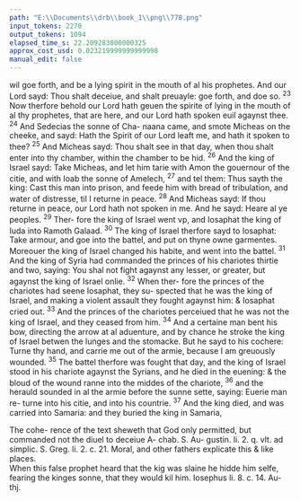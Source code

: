 ```yaml
---
path: "E:\\Documents\\drb\\book_1\\png\\778.png"
input_tokens: 2270
output_tokens: 1094
elapsed_time_s: 22.209283800000325
approx_cost_usd: 0.023219999999999998
manual_edit: false
---
```

wil goe forth, and be a lying spirit in the mouth of al his
prophetes. And our Lord sayd: Thou shalt deceiue, and
shalt preuayle: goe forth, and doe so. <sup>23</sup> Now therfore
behold our Lord hath geuen the spirite of lying in the mouth
of al thy prophetes, that are here, and our Lord hath
spoken euil agaynst thee. <sup>24</sup> And Sedecias the sonne of Cha-
naana came, and smote Micheas on the cheeke, and sayd:
Hath the Spirit of our Lord leaft me, and hath it spoken to
thee? <sup>25</sup> And Micheas sayd: Thou shalt see in that day, when
thou shalt enter into thy chamber, within the chamber to
be hid. <sup>26</sup> And the king of Israel sayd: Take Micheas, and let
him tarie with Amon the gouernour of the citie, and with
Ioab the sonne of Amelech, <sup>27</sup> and tel them: Thus sayth the
king: Cast this man into prison, and feede him with bread of
tribulation, and water of distresse, til I returne in peace.
<sup>28</sup> And Micheas sayd: If thou returne in peace, our Lord hath
not spoken in me. And he sayd: Heare al ye peoples. <sup>29</sup> Ther-
fore the king of Israel went vp, and Iosaphat the king of
Iuda into Ramoth Galaad. <sup>30</sup> The king of Israel therfore sayd
to Iosaphat: Take armour, and goe into the battel, and put
on thyne owne garmentes. Moreouer the king of Israel
changed his habite, and went into the battel. <sup>31</sup> And the
king of Syria had commanded the princes of his chariotes
thirtie and two, saying: You shal not fight agaynst any lesser,
or greater, but agaynst the king of Israel onlie. <sup>32</sup> When ther-
fore the princes of the chariotes had seene Iosaphat, they su-
spected that he was the king of Israel, and making a violent
assault they fought agaynst him: & Iosaphat cried out. <sup>33</sup> And
the princes of the chariotes perceiued that he was not the
king of Israel, and they ceased from him. <sup>34</sup> And a certaine
man bent his bow, directing the arrow at al aduenture, and
by chance he stroke the king of Israel betwen the lunges
and the stomacke. But he sayd to his cochere: Turne thy
hand, and carrie me out of the armie, because I am greuously
wounded. <sup>35</sup> The battel therfore was fought that day, and
the king of Israel stood in his chariote agaynst the Syrians,
and he died in the euening: & the bloud of the wound ranne
into the middes of the chariote, <sup>36</sup> and the herauld sounded
in al the armie before the sunne sette, saying: Euerie man re-
turne into his citie, and into his countrie. <sup>37</sup> And the king
died, and was carried into Samaria: and they buried the king
in Samaria,

<aside>The cohe-
rence of the
text sheweth
that God only
permitted, but
commanded
not the diuel
to deceiue A-
chab. S. Au-
gustin. li. 2. q.
vlt. ad simplic.
S. Greg. li. 2. c.
21. Moral, and
other fathers
explicate this
& like places.</aside>

<aside>When this
false prophet
heard that the
kig was slaine
he hidde him
selfe, fearing
the kinges
sonne, that
they would kil
him. Iosephus
li. 8. c. 14. Au-
thj.</aside>

[^1]: It happened
by chance in
respect of the
archers inten-
tiō, but other-
wise by Gods
prouidence di-
recting his
hand. So A-
chabs craftie
perswading
Iosaphat to
put on his